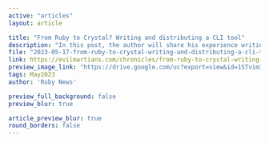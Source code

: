 ```yaml
---
active: "articles"
layout: article

title: "From Ruby to Crystal? Writing and distributing a CLI tool"
description: "In this post, the author will share his experience writing a CLI tool in Crystal that parses coverage files and sends the parsed data to Coveralls, and distributing it as a static binary and Homebrew tap."
file: "2023-05-17-from-ruby-to-crystal-writing-and-distributing-a-cli-tool.md"
link: https://evilmartians.com/chronicles/from-ruby-to-crystal-writing-and-distributing-a-cli-tool
preview_image_link: "https://drive.google.com/uc?export=view&id=1STvim3LuM9ev5g53LSfqgY-gh2ccUOCZ"
tags: May2023
author: 'Ruby News'

preview_full_background: false
preview_blur: true

article_preview_blur: true
round_borders: false
---
```

